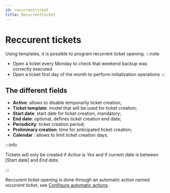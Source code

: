 ```yaml
---
id: recurrentticket
title: Recurrentticket
---
```


# Reccurent tickets

Using templates, it is possible to program recurrent ticket opening.
:::note

- Open a ticket every Monday to check that weekend backup was correctly
  executed
- Open a ticket first day of the month to perform initialization
  operations
:::

## The different fields

- **Active**: allows to disable temporarily ticket creation;
- **Ticket template**: model that will be used for ticket creation;
- **Start date**: start date for ticket creation, mandatory;
- **End date**: optional, defines ticket creation end date;
- **Periodicity**: ticket creation period;
- **Preliminary creation**: time for anticipated ticket creation;
- **Calendar** : allows to limit ticket creation days.

:::info

Tickets will only be created if *Active* is
*Yes* and if current date is between [Start
date] and *End date*.

:::

Reccurent ticket opening is done through an automatic action named
*recurrent ticket*, see
[Configure automatic actions](../../../modules/configuration/crontasks).
